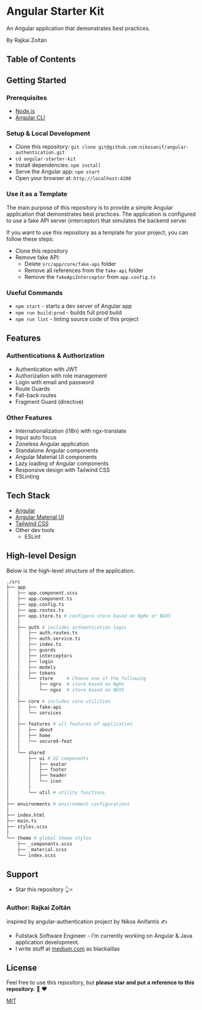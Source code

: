 # Angular Starter Kit

An Angular application that demonstrates best practices.

By Rajkai Zoltán

<!-- [![license](https://img.shields.io/github/license/nikosanif/angular-authentication.svg)](https://github.com/nikosanif/angular-authentication/blob/main/LICENSE)
[![Netlify Status](https://api.netlify.com/api/v1/badges/4c9d2c63-d481-486a-996c-8451443ac9d6/deploy-status)](https://angular-authentication.netlify.app)
[![code style: prettier](https://img.shields.io/badge/code_style-prettier-ff69b4.svg)](https://github.com/prettier/prettier) -->

## Table of Contents
<!-- 
- [Live Demo](#live-demo)
- [Getting Started](#getting-started)
- [Features](#features)
- [Tech Stack](#tech-stack)
- [High-level Design](#high-level-design)
- [Contributing](#contributing)
- [Support](#support)
- [License](#license) -->

<!-- ## Live Demo

Live application: [angular-authentication.netlify.app](https://angular-authentication.netlify.app/)

![Angular Authentication Demo](https://raw.githubusercontent.com/nikosanif/angular-authentication/main/meta/app-demo.gif) -->

## Getting Started

### Prerequisites

- [Node.js](https://nodejs.org/en/)
- [Angular CLI](https://angular.io/cli)

### Setup & Local Development

- Clone this repository: `git clone git@github.com:nikosanif/angular-authentication.git`
- `cd angular-starter-kit`
- Install dependencies: `npm install`
- Serve the Angular app: `npm start`
- Open your browser at: `http://localhost:4200`

### Use it as a Template

The main purpose of this repository is to provide a simple Angular application that demonstrates best practices. The application is configured to use a fake API server (interceptor) that simulates the backend server. 

If you want to use this repository as a template for your project, you can follow these steps:

- Clone this repository
- Remove fake API:
  - Delete `src/app/core/fake-api` folder
  - Remove all references from the `fake-api` folder
  - Remove the `fakeApiInterceptor` from `app.config.ts`

### Useful Commands

- `npm start` - starts a dev server of Angular app
- `npm run build:prod` - builds full prod build
- `npm run lint` - linting source code of this project

## Features

### Authentications & Authorization

- Authentication with JWT
- Authorization with role management
- Login with email and password
- Route Guards
- Fall-back routes
- Fragment Guard (directive)

### Other Features

- Internationalization (i18n) with ngx-translate
- Input auto focus
- Zoneless Angular application
- Standalone Angular components
- Angular Material UI components
- Lazy loading of Angular components
- Responsive design with Tailwind CSS
- ESLinting

## Tech Stack

- [Angular](https://angular.io/)
- [Angular Material UI](https://material.angular.io/)
- [Tailwind CSS](https://tailwindcss.com/)
- Other dev tools
  - ESLint

## High-level Design

Below is the high-level structure of the application.

```sh
./src
├── app
│   ├── app.component.scss
│   ├── app.component.ts
│   ├── app.config.ts
│   ├── app.routes.ts
│   ├── app.store.ts # configure store based on NgRx or NGXS
│   │
│   ├── auth # includes authentication logic
│   │   ├── auth.routes.ts
│   │   ├── auth.service.ts
│   │   ├── index.ts
│   │   ├── guards
│   │   ├── interceptors
│   │   ├── login
│   │   ├── models
│   │   ├── tokens
│   │   └── store     # Choose one of the following
│   │       ├── ngrx  # store based on NgRx
│   │       └── ngxs  # store based on NGXS
│   │
│   ├── core # includes core utilities
│   │   ├── fake-api
│   │   └── services
│   │
│   ├── features # all features of application
│   │   ├── about
│   │   ├── home
│   │   └── secured-feat
│   │
│   └── shared
│       ├── ui # UI components
│       │   ├── avatar
│       │   ├── footer
│       │   ├── header
│       │   └── icon
│       │
│       └── util # utility functions
│
├── environments # environment configurations
│
├── index.html
├── main.ts
├── styles.scss
│
└── theme # global theme styles
    ├── _components.scss
    ├── _material.scss
    └── index.scss
```

<!-- ## Contributing

Who is for this? I would love for you to contribute to Angular Authentication! Before you start, please read the [Contributor Guide](https://github.com/nikosanif/angular-authentication/blob/main/CONTRIBUTING.md). -->

<!-- If you have found any bug in the source code or want to _request_ a new feature, you can help by [submitting an issue](https://github.com/nikosanif/angular-authentication/issues/new/choose) at GitHub. Even better, you can fork this repository and [submit a PR](https://github.com/nikosanif/angular-authentication/compare) with the fix or the new feature description. -->

## Support

- Star this repository 👆⭐️

### Author: Rajkai Zoltán 
inspired by angular-authentication project by Nikos Anifantis ✍️

- Fullstack Software Engineer - I’m currently working on Angular & Java application development.
- I write stuff at [medium.com](https://medium.com/) as blackaillas

## License

Feel free to use this repository, but **please star and put a reference to this repository.** :pray: :heart:

[MIT](https://opensource.org/licenses/MIT)
